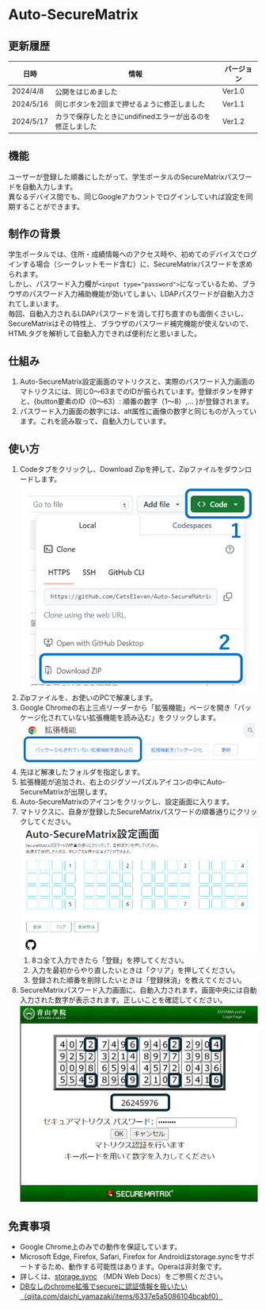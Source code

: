 # Auto-SecureMatrix

## 更新履歴
| 日時 | 情報 | バージョン |
| ------- | ------- |------- |
| 2024/4/8 | 公開をはじめました | Ver1.0
| 2024/5/16 | 同じボタンを2回まで押せるように修正しました | Ver1.1
| 2024/5/17 | カラで保存したときにundifinedエラーが出るのを修正しました | Ver1.2

## 機能
ユーザーが登録した順番にしたがって、学生ポータルのSecureMatrixパスワードを自動入力します。  
異なるデバイス間でも、同じGoogleアカウントでログインしていれば設定を同期することができます。

## 制作の背景
学生ポータルでは、住所・成績情報へのアクセス時や、初めてのデバイスでログインする場合（シークレットモード含む）に、SecureMatrixパスワードを求められます。  
しかし、パスワード入力欄が`<input type="password">`になっているため、ブラウザのパスワード入力補助機能が効いてしまい、LDAPパスワードが自動入力されてしまいます。  
毎回、自動入力されるLDAPパスワードを消して打ち直すのも面倒くさいし、SecureMatrixはその特性上、ブラウザのパスワード補完機能が使えないので、HTMLタグを解析して自動入力できれば便利だと思いました。

## 仕組み
1. Auto-SecureMatrix設定画面のマトリクスと、実際のパスワード入力画面のマトリクスには、同じ0～63までのIDが振られています。登録ボタンを押すと、{button要素のID（0～63）: 順番の数字（1～8）,... }が登録されます。
2. パスワード入力画面の数字には、alt属性に画像の数字と同じものが入っています。これを読み取って、自動入力しています。


## 使い方
1. Codeタブをクリックし、Download Zipを押して、Zipファイルをダウンロードします。
<img src='img\md\1.png'></img>
2. Zipファイルを、お使いのPCで解凍します。
3. Google Chromeの右上三点リーダーから「拡張機能」ページを開き「パッケージ化されていない拡張機能を読み込む」をクリックします。
<img src='img\md\2.png'></img>
4. 先ほど解凍したフォルダを指定します。
5. 拡張機能が追加され、右上のジグソーパズルアイコンの中にAuto-SecureMatrixが出現します。
6. Auto-SecureMatrixのアイコンをクリックし、設定画面に入ります。
7. マトリクスに、自身が登録したSecureMatrixパスワードの順番通りにクリックしてください。
<img src='img\md\3.png'></img>
   1. 8コ全て入力できたら「登録」を押してください。
   2. 入力を最初からやり直したいときは「クリア」を押してください。
   3. 登録された順番を削除したいときは「登録抹消」を教えてください。
8. SecureMatrixパスワード入力画面に、自動入力されます。画面中央には自動入力された数字が表示されます。正しいことを確認してください。
<img src='img\md\4-new.png'></img>

## 免責事項
- Google Chrome上のみでの動作を保証しています。
- Microsoft Edge, Firefox, Safari, Firefox for Androidはstorage.syncをサポートするため、動作する可能性はあります。Operaは非対象です。
- 詳しくは、[storage.sync](https://developer.mozilla.org/ja/docs/Mozilla/Add-ons/WebExtensions/API/storage/sync) （MDN Web Docs）をご参照ください。
- <a href="qiita.com/daichi_yamazaki/items/6337e5a5086104bcabf0">DBなしのchrome拡張でsecureに認証情報を扱いたい（qiita.com/daichi_yamazaki/items/6337e5a5086104bcabf0）</a>